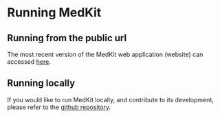 # Running MedKit

## Running from the public url 

The most recent version of the MedKit web application \(website\) can accessed [here](https://github.com/sheunaluko/react_app_builder/tree/master/src/apps/medkit). 

## Running locally 

If you would like to run MedKit locally, and contribute to its development, please refer to the [github repository](https://github.com/sheunaluko/react_app_builder/tree/master/src/apps/medkit).



